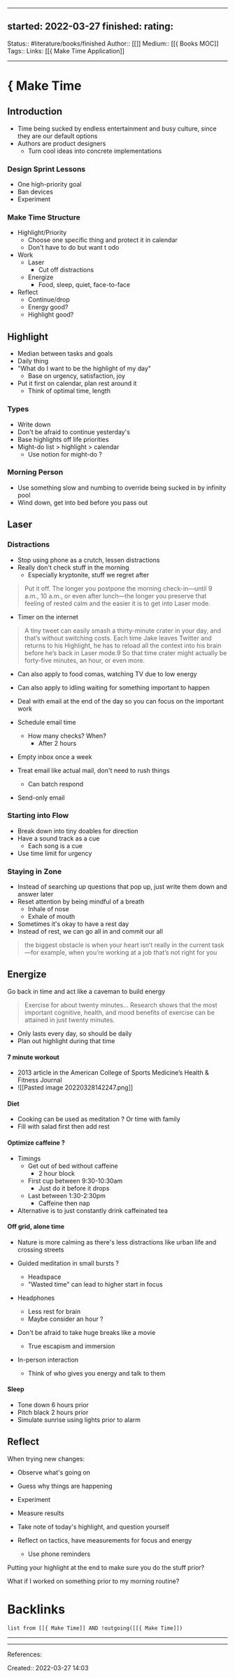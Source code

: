 
---
started: 2022-03-27
finished:
rating:
---
Status:: #literature/books/finished 
Author:: [[]]
Medium:: [[{ Books MOC]]
Tags::
Links: [[{ Make Time Application]]
___
# { Make Time
## Introduction
- Time being sucked by endless entertainment and busy culture, since they are our default options
- Authors are product designers
	- Turn cool ideas into concrete implementations
### Design Sprint Lessons
- One high-priority goal
- Ban devices
- Experiment
### Make Time Structure
- Highlight/Priority
	- Choose one specific thing and protect it in calendar
	- Don't have to do but want t odo
- Work
	- Laser
		- Cut off distractions
	- Energize
		- Food, sleep, quiet, face-to-face
- Reflect
	- Continue/drop
	- Energy good?
	- Highlight good?
## Highlight
- Median between tasks and goals
- Daily thing
- "What do I want to be the highlight of my day"
	- Base on urgency, satisfaction, joy
- Put it first on calendar, plan rest around it
	- Think of optimal time, length
### Types
- Write down
- Don't be afraid to continue yesterday's 
- Base highlights off life priorities
- Might-do list > highlight > calendar
	- Use notion for might-do ?
### Morning Person
- Use something slow and numbing to override being sucked in by infinity pool
- Wind down, get into bed before you pass out
## Laser
### Distractions
- Stop using phone as a crutch, lessen distractions
- Really don't check stuff in the morning
	- Especially kryptonite, stuff we regret after

> Put it off. The longer you postpone the morning check-in—until 9 a.m., 10 a.m., or even after lunch—the longer you preserve that feeling of rested calm and the easier it is to get into Laser mode.

- Timer on the internet

> A tiny tweet can easily smash a thirty-minute crater in your day, and that’s without switching costs. Each time Jake leaves Twitter and returns to his Highlight, he has to reload all the context into his brain before he’s back in Laser mode.9 So that time crater might actually be forty-five minutes, an hour, or even more.
- Can also apply to food comas, watching TV due to low energy
- Can also apply to idling waiting for something important to happen

- Deal with email at the end of the day so you can focus on the important work
- Schedule email time
	- How many checks? When?
		- After 2 hours
- Empty inbox once a week
- Treat email like actual mail, don't need to rush things
	- Can batch respond
- Send-only email
### Starting into Flow
- Break down into tiny doables for direction
- Have a sound track as a cue
	- Each song is a cue
- Use time limit for urgency
### Staying in Zone
- Instead of searching up questions that pop up, just write them down and answer later
- Reset attention by being mindful of a breath
	- Inhale of nose
	- Exhale of mouth
- Sometimes it's okay to have a rest day
- Instead of rest, we can go all in and commit our all
> the biggest obstacle is when your heart isn’t really in the current task—for example, when you’re working at a job that’s not right for you
## Energize
Go back in time and act like a caveman to build energy
> Exercise for about twenty minutes…
Research shows that the most important cognitive, health, and mood benefits of exercise can be attained in just twenty minutes.
- Only lasts every day, so should be daily
- Plan out highlight during that time
  
#### 7 minute workout 
- 2013 article in the American College of Sports Medicine’s Health & Fitness Journal
- ![[Pasted image 20220328142247.png]]


#### Diet
- Cooking can be used as meditation ? Or time with family
- Fill with salad first then add rest

#### Optimize caffeine ?
- Timings
	- Get out of bed without caffeine
		- 2 hour block
	- First cup between 9:30-10:30am
		- Just do it before it drops
	- Last between 1:30-2:30pm
		- Caffeine then nap
- Alternative is to just constantly drink caffeinated tea


#### Off grid, alone time
- Nature is more calming as there's less distractions like urban life and crossing streets
- Guided meditation in small bursts ?
	- Headspace
	- "Wasted time" can lead to higher start in focus
- Headphones
	- Less rest for brain
	- Maybe consider an hour ?
- Don't be afraid to take huge breaks like a movie
	- True escapism and immersion

- In-person interaction
	- Think of who gives you energy and talk to them

#### Sleep
- Tone down 6 hours prior
- Pitch black 2 hours prior
- Simulate sunrise using lights prior to alarm

## Reflect
When trying new changes:
- Observe what's going on
- Guess why things are happening
- Experiment
- Measure results

- Take note of today's highlight, and question yourself
- Reflect on tactics, have measurements for focus and energy
	- Use phone reminders

Putting your highlight at the end to make sure you do the stuff prior?


What if I worked on something prior to my morning routine?
# Backlinks
```dataview
list from [[{ Make Time]] AND !outgoing([[{ Make Time]])
```
___
___
References:

Created:: 2022-03-27 14:03
